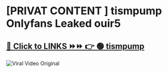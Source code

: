 
 # [PRIVAT CONTENT ] tismpump Onlyfans Leaked ouir5

## <h2><a href="https://clipsfans.com/tismpump&ref=git">🔗 Click to LINKS ⏩⏩ 👉 🟢 tismpump </a></h2>

<a href="https://clipsfans.com/tismpump&ref=git" rel="nofollow" data-target="animated-image.originalLink"><img src="https://i.ibb.co.com/xMMVF88/686577567.gif" alt="Viral Video Original" style="max-width: 100%; display: inline-block;" data-target="animated-image.originalImage"></a>

